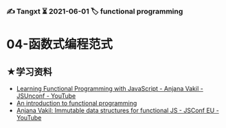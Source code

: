 ### ✍️ Tangxt ⏳ 2021-06-01 🏷️ functional programming

# 04-函数式编程范式

## ★学习资料

- [Learning Functional Programming with JavaScript - Anjana Vakil - JSUnconf - YouTube](https://www.youtube.com/watch?v=e-5obm1G_FY&list=PLqpbBjDSLqjHlURn4Iwqqs_6msTf1jbrf&index=9&t=616s)
- [An introduction to functional programming](https://codewords.recurse.com/issues/one/an-introduction-to-functional-programming)
- [Anjana Vakil: Immutable data structures for functional JS - JSConf EU - YouTube](https://www.youtube.com/watch?v=Wo0qiGPSV-s&list=RDCMUCzoVCacndDCfGDf41P-z0iA&index=15)

